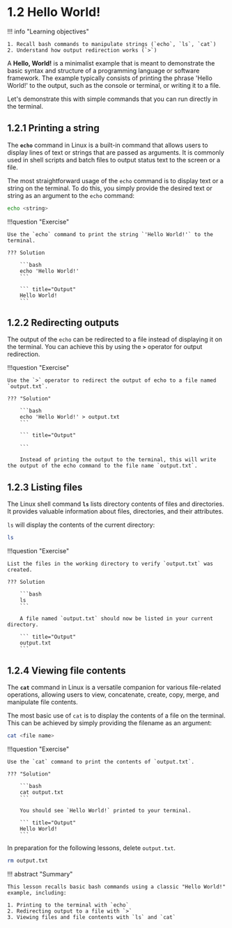 # 1.2 Hello World!

!!! info "Learning objectives"

    1. Recall bash commands to manipulate strings (`echo`, `ls`, `cat`)
    2. Understand how output redirection works (`>`)

A **Hello, World!** is a minimalist example that is meant to demonstrate the basic syntax and structure of a programming language or software framework. The example typically consists of printing the phrase 'Hello World!' to the output, such as the console or terminal, or writing it to a file.

Let's demonstrate this with simple commands that you can run directly in the terminal.

## 1.2.1 Printing a string

The **`echo`** command in Linux is a built-in command that allows users to display lines of text or strings that are passed as arguments. It is commonly used in shell scripts and batch files to output status text to the screen or a file.

The most straightforward usage of the `echo` command is to display text or a string on the terminal. To do this, you simply provide the desired text or string as an argument to the `echo` command:

```bash
echo <string>
```

!!!question "Exercise"

    Use the `echo` command to print the string `'Hello World!'` to the terminal.

    ??? Solution

        ```bash
        echo 'Hello World!'
        ```

        ``` title="Output"
        Hello World!
        ```

## 1.2.2 Redirecting outputs

The output of the `echo` can be redirected to a file instead of displaying it on the terminal. You can achieve this by using the **`>`** operator for output redirection.

!!!question "Exercise"

    Use the `>` operator to redirect the output of echo to a file named `output.txt`.

    ??? "Solution"

        ```bash
        echo 'Hello World!' > output.txt
        ```

        ``` title="Output"

        ```

        Instead of printing the output to the terminal, this will write the output of the echo command to the file name `output.txt`.

## 1.2.3 Listing files

The Linux shell command **`ls`** lists directory contents of files and directories. It provides valuable information about files, directories, and their attributes.

`ls` will display the contents of the current directory:

```bash
ls
```

!!!question "Exercise"

    List the files in the working directory to verify `output.txt` was created.

    ??? Solution

        ```bash
        ls
        ```

        A file named `output.txt` should now be listed in your current directory.

        ``` title="Output"
        output.txt
        ```

## 1.2.4 Viewing file contents

The **`cat`** command in Linux is a versatile companion for various file-related operations, allowing users to view, concatenate, create, copy, merge, and manipulate file contents.

The most basic use of `cat` is to display the contents of a file on the terminal. This can be achieved by simply providing the filename as an argument:

```bash
cat <file name>
```

!!!question "Exercise"

    Use the `cat` command to print the contents of `output.txt`.

    ??? "Solution"

        ```bash
        cat output.txt
        ```

        You should see `Hello World!` printed to your terminal.

        ``` title="Output"
        Hello World!
        ```

In preparation for the following lessons, delete `output.txt`.

```bash
rm output.txt
```

!!! abstract "Summary"

    This lesson recalls basic bash commands using a classic "Hello World!" example, including:

    1. Printing to the terminal with `echo`
    2. Redirecting output to a file with `>`
    3. Viewing files and file contents with `ls` and `cat`
